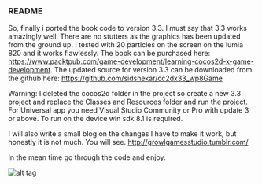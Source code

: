 ### README ###

So, finally i ported the book code to version 3.3. I must say that 3.3 works amazingly well. There are no stutters as the graphics has been updated from the ground up. I tested with 20 particles on the screen on the lumia 820 and it works flawlessly.
The book can be purchased here: https://www.packtpub.com/game-development/learning-cocos2d-x-game-development.
The updated source for version 3.3 can be downloaded from the github here: https://github.com/sidshekar/cc2dx33_wp8Game


Warning: I deleted the cocos2d folder in the project so create a new 3.3 project and replace the Classes and Resources folder and run the project. For Universal app you need Visual Studio Community or Pro with update 3 or above. To run on the device win sdk 8.1 is required.

I will also write a small blog on the changes I have to make it work, but honestly it is not much. You will see. http://growlgamesstudio.tumblr.com/

In the mean time go through the code and enjoy.

![alt tag](https://raw.githubusercontent.com/sidshekar/cc2dx33_wp8Game/fadc9f5cd7b79d39087c0c6983cb86e64d67b88d/Resources/Animations/gameplay.gif)
